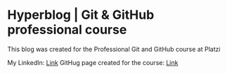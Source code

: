 # Hyperblog | Git & GitHub professional course

This blog was created for the Professional Git and GitHub course at Platzi

My LinkedIn: [Link](https://www.linkedin.com/in/webdeveloper-saljure/)
GitHug page created for the course: [Link](https://aljures.github.io/)
